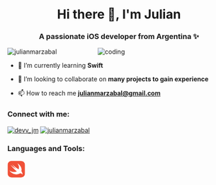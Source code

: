 <h1 align="center">Hi there 👋, I'm Julian</h1>
<h3 align="center">A passionate iOS developer from Argentina ✨</h3>
<img align="right" alt="coding" width="300" src="https://camo.githubusercontent.com/8bf6f6d78abc81fcf9c49f10649423e73ea44bc248e83aaae8759d401c829a84/68747470733a2f2f70687973696373677572756b756c2e66696c65732e776f726470726573732e636f6d2f323031392f30322f6368617261637465722d312e676966">
<p align="left"> <img src="https://komarev.com/ghpvc/?username=julianmarzabal&label=Profile%20views&color=0e75b6&style=flat" alt="julianmarzabal" /> </p>

- 🔭 I’m currently learning **Swift**

- 👯 I’m looking to collaborate on **many projects to gain experience**

- 📫 How to reach me **julianmarzabal@gmail.com**

<h3 align="left">Connect with me:</h3>
<p align="left">
<a href="https://twitter.com/devv_jm" target="blank"><img align="center" src="https://raw.githubusercontent.com/rahuldkjain/github-profile-readme-generator/master/src/images/icons/Social/twitter.svg" alt="devv_jm" height="30" width="40" /></a>
<a href="https://linkedin.com/in/julianmarzabal" target="blank"><img align="center" src="https://raw.githubusercontent.com/rahuldkjain/github-profile-readme-generator/master/src/images/icons/Social/linked-in-alt.svg" alt="julianmarzabal" height="30" width="40" /></a>
</p>

<h3 align="left">Languages and Tools:</h3>
<p align="left"> <a href="https://developer.apple.com/swift/" target="_blank" rel="noreferrer"> <img src="https://raw.githubusercontent.com/devicons/devicon/master/icons/swift/swift-original.svg" alt="swift" width="40" height="40"/> </a> </p>
